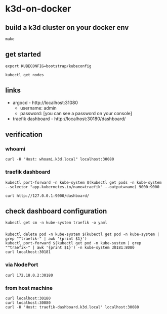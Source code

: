 # k3d-on-docker

## build a k3d cluster on your docker env
```
make
```

## get started
```
export KUBECONFIG=bootstrap/kubeconfig
```
```
kubectl get nodes
```

## links

- argocd - http://localhost:31080
	- username: admin
	- password: [you can see a password on your console]
- traefik dashboard - http://localhost:30180/dashboard/

## verification

### whoami
```
curl -H "Host: whoami.k3d.local" localhost:30080
```

### traefik dashboard
```
kubectl port-forward -n kube-system $(kubectl get pods -n kube-system --selector "app.kubernetes.io/name=traefik" --output=name) 9000:9000
```
```
curl http://127.0.0.1:9000/dashboard/
```

## check dashboard configuration 
```
kubectl get cm -n kube-system traefik -o yaml
```
###
```
kubectl delete pod -n kube-system $(kubectl get pod -n kube-system | grep "^traefik-" | awk '{print $1}')
kubectl port-forward $(kubectl get pod -n kube-system | grep "^traefik-" | awk '{print $1}') -n kube-system 30181:8080
curl localhost:30181
```
### via NodePort
```
curl 172.18.0.2:30180
```

### from host machine
```
curl localhost:30180
curl localhost:30080
curl -H 'Host: traefik-dashboard.k3d.local' localhost:30080
```

